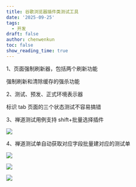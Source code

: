 ```yaml
---
title: 谷歌浏览器插件类测试工具
date: '2025-09-25'
tags:
  - 开发
draft: false
author: chenwenkun
toc: false
show_reading_time: true
---
```

1、页面强制刷新器，包括两个刷新功能

强制刷新和清除缓存的强杀功能

2、测试、预发、正式环境表示器

标识 tab 页面的三个状态测试不容易搞错

3、禅道测试用例支持 shift+批量选择插件

![](https://prod-files-secure.s3.us-west-2.amazonaws.com/c205fb54-92b2-4987-8be3-972b67d27acc/7ca8990d-2ef0-4ad6-8256-c807dbb8b3d5/image.png?X-Amz-Algorithm=AWS4-HMAC-SHA256&X-Amz-Content-Sha256=UNSIGNED-PAYLOAD&X-Amz-Credential=ASIAZI2LB466YSBT573K%2F20251021%2Fus-west-2%2Fs3%2Faws4_request&X-Amz-Date=20251021T181517Z&X-Amz-Expires=3600&X-Amz-Security-Token=IQoJb3JpZ2luX2VjEGIaCXVzLXdlc3QtMiJGMEQCIBEYc8RQNF1vHYlyNdTzuKI7hvA9Q0KXc%2FH3ben%2F6AoKAiBAKnkn%2B9pF15yXfSvB4llN3VMdCXDQF2%2BmeHRsEocBwir%2FAwgbEAAaDDYzNzQyMzE4MzgwNSIMl7DVeh5WqVc6gk1bKtwDgQZsfymvXyb3FM2aTVkWB9bDS%2BO%2BufEPuf%2BT5S7B%2Be9V7eS95iz3e5%2Bt4TTLc1F95ROX7y1PuWr63TKK1gTw8cNk63VC77Lu%2BrRb7x114kbxR78BIY8Ec208M2%2BFKj%2BhLh1YA2%2B1cr2fL4Cru3k%2B1N4OE7eXbxg7%2B1jYLL%2F%2Fh5%2FR8mvWKIEuoCyNucu%2BgxVDGb3JSR%2FN%2BPG%2BI1Xr%2BjlIy7DmzEeHzFxkb%2BQxzUG7yoDCnFBOAdCgUthMwDMBCADwPXufgTNSH3cnl19iRFzAF8VSB7v5ZKLp2rGFYL8DShTI27wrE8wr1S3Cx%2Fqhgr3EFmXBnTn3p5PLuUaP5mi3sF9KISHMPAvaHsTWDQZylGR0logImsd4UYECpZuM4UHbBf654p1owq4VU5colc6k5H2jRfp8PQ%2FiOsxB5hRqxMVJKjbl0MQ4IoK9y9oSkPDqO7s7XQfFSi1y3y%2BrXV12WIf%2FaHAUW%2FDIChievEy%2BWs0WiyIZzjNEn7CtBI5vlteOkjlLmk7EIc6UK2xuGQl%2BpjIZSz4q4v0%2Bdn7Wt3r8%2Bx2ISbQGtKaiHSv4pDmodZtFIJ6VumWfYyBhgu%2FQL9pkW4VYSzv6hqcz8zjMO8cj34lLGU1GHL%2B3aqNjmbUw44jfxwY6pgET8XUXsSENO9OQ3itjVHYBULnmTcxMMHfjc%2BMjG%2BEMVkrzEFJ%2Fy5xUmZbRZUIszfHErYU8H9bPNc2e1W5y1wbPjpwphclBisQ2DKUKV3WQD2VakiiBVi7oUER%2F6nE2DsFwr6cAtT3Wpx%2Br1CynjZcbgmzi5c1y4sLo2zSYHUIJ8dZxo9csKZq6XSzXWNSsrsPR9l58qsCut5VBrDmqmpltZMWVzLT8&X-Amz-Signature=bcc1188c3e5fbdc223f50e2c8960ce66f7196de61f4e0741e796e74fdc2aa388&X-Amz-SignedHeaders=host&x-amz-checksum-mode=ENABLED&x-id=GetObject)

4、禅道测试单自动获取对应字段批量建对应的测试单

![](https://prod-files-secure.s3.us-west-2.amazonaws.com/c205fb54-92b2-4987-8be3-972b67d27acc/1ea39b01-dd1c-4a56-bb09-4fe87447f5c7/image.png?X-Amz-Algorithm=AWS4-HMAC-SHA256&X-Amz-Content-Sha256=UNSIGNED-PAYLOAD&X-Amz-Credential=ASIAZI2LB466YSBT573K%2F20251021%2Fus-west-2%2Fs3%2Faws4_request&X-Amz-Date=20251021T181517Z&X-Amz-Expires=3600&X-Amz-Security-Token=IQoJb3JpZ2luX2VjEGIaCXVzLXdlc3QtMiJGMEQCIBEYc8RQNF1vHYlyNdTzuKI7hvA9Q0KXc%2FH3ben%2F6AoKAiBAKnkn%2B9pF15yXfSvB4llN3VMdCXDQF2%2BmeHRsEocBwir%2FAwgbEAAaDDYzNzQyMzE4MzgwNSIMl7DVeh5WqVc6gk1bKtwDgQZsfymvXyb3FM2aTVkWB9bDS%2BO%2BufEPuf%2BT5S7B%2Be9V7eS95iz3e5%2Bt4TTLc1F95ROX7y1PuWr63TKK1gTw8cNk63VC77Lu%2BrRb7x114kbxR78BIY8Ec208M2%2BFKj%2BhLh1YA2%2B1cr2fL4Cru3k%2B1N4OE7eXbxg7%2B1jYLL%2F%2Fh5%2FR8mvWKIEuoCyNucu%2BgxVDGb3JSR%2FN%2BPG%2BI1Xr%2BjlIy7DmzEeHzFxkb%2BQxzUG7yoDCnFBOAdCgUthMwDMBCADwPXufgTNSH3cnl19iRFzAF8VSB7v5ZKLp2rGFYL8DShTI27wrE8wr1S3Cx%2Fqhgr3EFmXBnTn3p5PLuUaP5mi3sF9KISHMPAvaHsTWDQZylGR0logImsd4UYECpZuM4UHbBf654p1owq4VU5colc6k5H2jRfp8PQ%2FiOsxB5hRqxMVJKjbl0MQ4IoK9y9oSkPDqO7s7XQfFSi1y3y%2BrXV12WIf%2FaHAUW%2FDIChievEy%2BWs0WiyIZzjNEn7CtBI5vlteOkjlLmk7EIc6UK2xuGQl%2BpjIZSz4q4v0%2Bdn7Wt3r8%2Bx2ISbQGtKaiHSv4pDmodZtFIJ6VumWfYyBhgu%2FQL9pkW4VYSzv6hqcz8zjMO8cj34lLGU1GHL%2B3aqNjmbUw44jfxwY6pgET8XUXsSENO9OQ3itjVHYBULnmTcxMMHfjc%2BMjG%2BEMVkrzEFJ%2Fy5xUmZbRZUIszfHErYU8H9bPNc2e1W5y1wbPjpwphclBisQ2DKUKV3WQD2VakiiBVi7oUER%2F6nE2DsFwr6cAtT3Wpx%2Br1CynjZcbgmzi5c1y4sLo2zSYHUIJ8dZxo9csKZq6XSzXWNSsrsPR9l58qsCut5VBrDmqmpltZMWVzLT8&X-Amz-Signature=bc1ef8354c7d2ae1688010080556ba2121f6d1a4ed7e16b996ca3819d597aacf&X-Amz-SignedHeaders=host&x-amz-checksum-mode=ENABLED&x-id=GetObject)

![](https://prod-files-secure.s3.us-west-2.amazonaws.com/c205fb54-92b2-4987-8be3-972b67d27acc/fa727f1d-546c-42aa-9508-d8d3d1275bcd/image.png?X-Amz-Algorithm=AWS4-HMAC-SHA256&X-Amz-Content-Sha256=UNSIGNED-PAYLOAD&X-Amz-Credential=ASIAZI2LB466YSBT573K%2F20251021%2Fus-west-2%2Fs3%2Faws4_request&X-Amz-Date=20251021T181517Z&X-Amz-Expires=3600&X-Amz-Security-Token=IQoJb3JpZ2luX2VjEGIaCXVzLXdlc3QtMiJGMEQCIBEYc8RQNF1vHYlyNdTzuKI7hvA9Q0KXc%2FH3ben%2F6AoKAiBAKnkn%2B9pF15yXfSvB4llN3VMdCXDQF2%2BmeHRsEocBwir%2FAwgbEAAaDDYzNzQyMzE4MzgwNSIMl7DVeh5WqVc6gk1bKtwDgQZsfymvXyb3FM2aTVkWB9bDS%2BO%2BufEPuf%2BT5S7B%2Be9V7eS95iz3e5%2Bt4TTLc1F95ROX7y1PuWr63TKK1gTw8cNk63VC77Lu%2BrRb7x114kbxR78BIY8Ec208M2%2BFKj%2BhLh1YA2%2B1cr2fL4Cru3k%2B1N4OE7eXbxg7%2B1jYLL%2F%2Fh5%2FR8mvWKIEuoCyNucu%2BgxVDGb3JSR%2FN%2BPG%2BI1Xr%2BjlIy7DmzEeHzFxkb%2BQxzUG7yoDCnFBOAdCgUthMwDMBCADwPXufgTNSH3cnl19iRFzAF8VSB7v5ZKLp2rGFYL8DShTI27wrE8wr1S3Cx%2Fqhgr3EFmXBnTn3p5PLuUaP5mi3sF9KISHMPAvaHsTWDQZylGR0logImsd4UYECpZuM4UHbBf654p1owq4VU5colc6k5H2jRfp8PQ%2FiOsxB5hRqxMVJKjbl0MQ4IoK9y9oSkPDqO7s7XQfFSi1y3y%2BrXV12WIf%2FaHAUW%2FDIChievEy%2BWs0WiyIZzjNEn7CtBI5vlteOkjlLmk7EIc6UK2xuGQl%2BpjIZSz4q4v0%2Bdn7Wt3r8%2Bx2ISbQGtKaiHSv4pDmodZtFIJ6VumWfYyBhgu%2FQL9pkW4VYSzv6hqcz8zjMO8cj34lLGU1GHL%2B3aqNjmbUw44jfxwY6pgET8XUXsSENO9OQ3itjVHYBULnmTcxMMHfjc%2BMjG%2BEMVkrzEFJ%2Fy5xUmZbRZUIszfHErYU8H9bPNc2e1W5y1wbPjpwphclBisQ2DKUKV3WQD2VakiiBVi7oUER%2F6nE2DsFwr6cAtT3Wpx%2Br1CynjZcbgmzi5c1y4sLo2zSYHUIJ8dZxo9csKZq6XSzXWNSsrsPR9l58qsCut5VBrDmqmpltZMWVzLT8&X-Amz-Signature=bd7f058248a76805e65e0990816e250ec1f409b1dab23ab4581f9fb6667fd461&X-Amz-SignedHeaders=host&x-amz-checksum-mode=ENABLED&x-id=GetObject)

![](https://prod-files-secure.s3.us-west-2.amazonaws.com/c205fb54-92b2-4987-8be3-972b67d27acc/2a374ca8-3be3-4978-8ee1-2331f1db0267/image.png?X-Amz-Algorithm=AWS4-HMAC-SHA256&X-Amz-Content-Sha256=UNSIGNED-PAYLOAD&X-Amz-Credential=ASIAZI2LB466YSBT573K%2F20251021%2Fus-west-2%2Fs3%2Faws4_request&X-Amz-Date=20251021T181517Z&X-Amz-Expires=3600&X-Amz-Security-Token=IQoJb3JpZ2luX2VjEGIaCXVzLXdlc3QtMiJGMEQCIBEYc8RQNF1vHYlyNdTzuKI7hvA9Q0KXc%2FH3ben%2F6AoKAiBAKnkn%2B9pF15yXfSvB4llN3VMdCXDQF2%2BmeHRsEocBwir%2FAwgbEAAaDDYzNzQyMzE4MzgwNSIMl7DVeh5WqVc6gk1bKtwDgQZsfymvXyb3FM2aTVkWB9bDS%2BO%2BufEPuf%2BT5S7B%2Be9V7eS95iz3e5%2Bt4TTLc1F95ROX7y1PuWr63TKK1gTw8cNk63VC77Lu%2BrRb7x114kbxR78BIY8Ec208M2%2BFKj%2BhLh1YA2%2B1cr2fL4Cru3k%2B1N4OE7eXbxg7%2B1jYLL%2F%2Fh5%2FR8mvWKIEuoCyNucu%2BgxVDGb3JSR%2FN%2BPG%2BI1Xr%2BjlIy7DmzEeHzFxkb%2BQxzUG7yoDCnFBOAdCgUthMwDMBCADwPXufgTNSH3cnl19iRFzAF8VSB7v5ZKLp2rGFYL8DShTI27wrE8wr1S3Cx%2Fqhgr3EFmXBnTn3p5PLuUaP5mi3sF9KISHMPAvaHsTWDQZylGR0logImsd4UYECpZuM4UHbBf654p1owq4VU5colc6k5H2jRfp8PQ%2FiOsxB5hRqxMVJKjbl0MQ4IoK9y9oSkPDqO7s7XQfFSi1y3y%2BrXV12WIf%2FaHAUW%2FDIChievEy%2BWs0WiyIZzjNEn7CtBI5vlteOkjlLmk7EIc6UK2xuGQl%2BpjIZSz4q4v0%2Bdn7Wt3r8%2Bx2ISbQGtKaiHSv4pDmodZtFIJ6VumWfYyBhgu%2FQL9pkW4VYSzv6hqcz8zjMO8cj34lLGU1GHL%2B3aqNjmbUw44jfxwY6pgET8XUXsSENO9OQ3itjVHYBULnmTcxMMHfjc%2BMjG%2BEMVkrzEFJ%2Fy5xUmZbRZUIszfHErYU8H9bPNc2e1W5y1wbPjpwphclBisQ2DKUKV3WQD2VakiiBVi7oUER%2F6nE2DsFwr6cAtT3Wpx%2Br1CynjZcbgmzi5c1y4sLo2zSYHUIJ8dZxo9csKZq6XSzXWNSsrsPR9l58qsCut5VBrDmqmpltZMWVzLT8&X-Amz-Signature=56a013da3c26e95f0848d238d814940852eeb39fa1d880e752a656bb3a1cd2be&X-Amz-SignedHeaders=host&x-amz-checksum-mode=ENABLED&x-id=GetObject)
